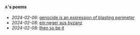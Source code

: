 #### ∧'s poems

- *2024-02-06*: [genocide is an expression of blasting perimeter](genocide_is_an_expression_of_blasting_perimeter__20240206.txt)
- *2024-02-08*: [ein neger aus byzanz](ein_neger_aus_byzanz__20240208.txt)
- *2024-02-08*: [then so be it](then_so_be_it__20240208.txt)
